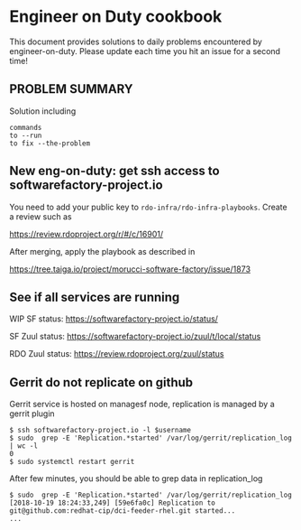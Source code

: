 # Engineer on Duty cookbook

This document provides solutions to daily problems encountered by
engineer-on-duty. Please update each time you hit an issue
for a second time!


## PROBLEM SUMMARY

Solution including

    commands
    to --run
    to fix --the-problem


## New eng-on-duty: get ssh access to softwarefactory-project.io

You need to add your public key to `rdo-infra/rdo-infra-playbooks`.
Create a review such as

https://review.rdoproject.org/r/#/c/16901/

After merging, apply the playbook as described in

https://tree.taiga.io/project/morucci-software-factory/issue/1873


## See if all services are running

WIP SF status:
https://softwarefactory-project.io/status/

SF Zuul status:
https://softwarefactory-project.io/zuul/t/local/status

RDO Zuul status:
https://review.rdoproject.org/zuul/status

## Gerrit do not replicate on github

Gerrit service is hosted on managesf node, replication is managed by a gerrit plugin

```
$ ssh softwarefactory-project.io -l $username
$ sudo  grep -E 'Replication.*started' /var/log/gerrit/replication_log | wc -l
0
$ sudo systemctl restart gerrit
```

After few minutes, you should be able to grep data in replication_log

```
$ sudo  grep -E 'Replication.*started' /var/log/gerrit/replication_log
[2018-10-19 18:24:33,249] [59e6fa0c] Replication to git@github.com:redhat-cip/dci-feeder-rhel.git started...
...
```
